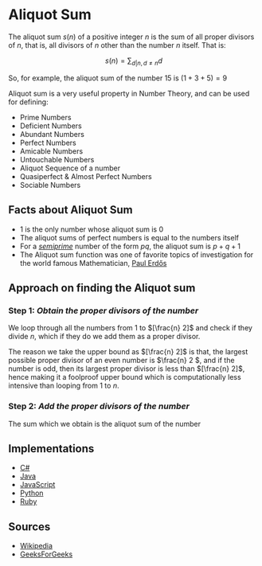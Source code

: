 # Aliquot Sum

The aliquot sum $s(n)$ of a positive integer $n$ is the sum of all proper divisors of $n$, that is, all divisors of $n$ other than the number $n$ itself. That is:

$$ s(n) = \sum_{d | n, d \neq n} {d} $$

So, for example, the aliquot sum of the number $15$ is $(1 + 3 + 5) = 9$

Aliquot sum is a very useful property in Number Theory, and can be used for defining:
- Prime Numbers
- Deficient Numbers
- Abundant Numbers
- Perfect Numbers
- Amicable Numbers
- Untouchable Numbers
- Aliquot Sequence of a number
- Quasiperfect & Almost Perfect Numbers
- Sociable Numbers

## Facts about Aliquot Sum
- 1 is the only number whose aliquot sum is 0
- The aliquot sums of perfect numbers is equal to the numbers itself
- For a [*semiprime*](https://en.wikipedia.org/wiki/Semiprime) number of the form $pq$, the aliquot sum is $p + q + 1$
- The Aliquot sum function was one of favorite topics of investigation for the world famous Mathematician, [Paul Erdős](https://en.wikipedia.org/wiki/Paul_Erd%C5%91s) 

## Approach on finding the Aliquot sum

### Step 1: *Obtain the proper divisors of the number*
We loop through all the numbers from $1$ to $[\frac{n} 2]$ and check if they divide $n$, which if they do we add them as a proper divisor.

The reason we take the upper bound as $[\frac{n} 2]$ is that, the largest possible proper divisor of an even number is $\frac{n} 2 $, and if the number is odd, then its largest proper divisor is less than $[\frac{n} 2]$, hence making it a foolproof upper bound which is computationally less intensive than looping from $1$ to $n$.

### Step 2: *Add the proper divisors of the number*
The sum which we obtain is the aliquot sum of the number

## Implementations
- [C#](https://github.com/TheAlgorithms/C-Sharp/blob/master/Algorithms/Numeric/AliquotSumCalculator.cs)
- [Java](https://github.com/TheAlgorithms/Java/blob/master/src/main/java/com/thealgorithms/maths/AliquotSum.java)
- [JavaScript](https://github.com/TheAlgorithms/JavaScript/blob/master/Maths/AliquotSum.js)
- [Python](https://github.com/TheAlgorithms/Python/blob/master/maths/aliquot_sum.py)
- [Ruby](https://github.com/TheAlgorithms/Ruby/blob/master/maths/aliquot_sum.rb)

## Sources
- [Wikipedia](https://en.wikipedia.org/wiki/Aliquot_sum)
- [GeeksForGeeks](https://www.geeksforgeeks.org/aliquot-sum/)